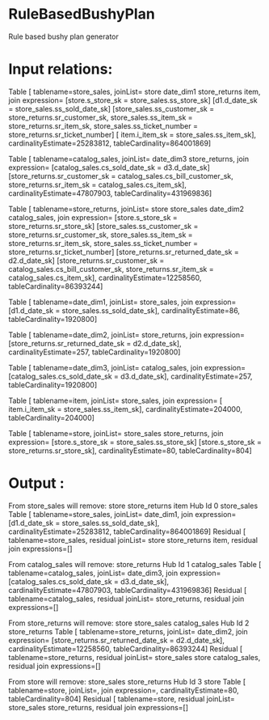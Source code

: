 RuleBasedBushyPlan
==================

Rule based bushy plan generator

Input relations:
================

Table [ tablename=store_sales, joinList= store date_dim1 store_returns item, join expression= [store.s_store_sk = store_sales.ss_store_sk] [d1.d_date_sk = store_sales.ss_sold_date_sk] [store_sales.ss_customer_sk = store_returns.sr_customer_sk, store_sales.ss_item_sk = store_returns.sr_item_sk, store_sales.ss_ticket_number = store_returns.sr_ticket_number] [ item.i_item_sk = store_sales.ss_item_sk], cardinalityEstimate=25283812, tableCardinality=864001869]

Table [ tablename=catalog_sales, joinList= date_dim3 store_returns, join expression= [catalog_sales.cs_sold_date_sk = d3.d_date_sk] [store_returns.sr_customer_sk = catalog_sales.cs_bill_customer_sk, store_returns.sr_item_sk = catalog_sales.cs_item_sk], cardinalityEstimate=47807903, tableCardinality=431969836]

Table [ tablename=store_returns, joinList= store store_sales date_dim2 catalog_sales, join expression= [store.s_store_sk = store_returns.sr_store_sk] [store_sales.ss_customer_sk = store_returns.sr_customer_sk, store_sales.ss_item_sk = store_returns.sr_item_sk, store_sales.ss_ticket_number = store_returns.sr_ticket_number] [store_returns.sr_returned_date_sk = d2.d_date_sk] [store_returns.sr_customer_sk = catalog_sales.cs_bill_customer_sk, store_returns.sr_item_sk = catalog_sales.cs_item_sk], cardinalityEstimate=12258560, tableCardinality=86393244]

Table [ tablename=date_dim1, joinList= store_sales, join expression= [d1.d_date_sk = store_sales.ss_sold_date_sk], cardinalityEstimate=86, tableCardinality=1920800]

Table [ tablename=date_dim2, joinList= store_returns, join expression= [store_returns.sr_returned_date_sk = d2.d_date_sk], cardinalityEstimate=257, tableCardinality=1920800]

Table [ tablename=date_dim3, joinList= catalog_sales, join expression= [catalog_sales.cs_sold_date_sk = d3.d_date_sk], cardinalityEstimate=257, tableCardinality=1920800]

Table [ tablename=item, joinList= store_sales, join expression= [ item.i_item_sk = store_sales.ss_item_sk], cardinalityEstimate=204000, tableCardinality=204000]

Table [ tablename=store, joinList= store_sales store_returns, join expression= [store.s_store_sk = store_sales.ss_store_sk] [store.s_store_sk = store_returns.sr_store_sk], cardinalityEstimate=80, tableCardinality=804]

Output :
========

From store_sales will remove: store store_returns item 
Hub Id 0 store_sales
	Table [ tablename=store_sales, joinList= date_dim1, join expression= [d1.d_date_sk = store_sales.ss_sold_date_sk], cardinalityEstimate=25283812, tableCardinality=864001869]
	Residual [ tablename=store_sales, residual joinList= store store_returns item, residual join expressions=[]


From catalog_sales will remove: store_returns 
Hub Id 1 catalog_sales
	Table [ tablename=catalog_sales, joinList= date_dim3, join expression= [catalog_sales.cs_sold_date_sk = d3.d_date_sk], cardinalityEstimate=47807903, tableCardinality=431969836]
	Residual [ tablename=catalog_sales, residual joinList= store_returns, residual join expressions=[]


From store_returns will remove: store store_sales catalog_sales 
Hub Id 2 store_returns
	Table [ tablename=store_returns, joinList= date_dim2, join expression= [store_returns.sr_returned_date_sk = d2.d_date_sk], cardinalityEstimate=12258560, tableCardinality=86393244]
	Residual [ tablename=store_returns, residual joinList= store_sales store catalog_sales, residual join expressions=[]


From store will remove: store_sales store_returns 
Hub Id 3 store
	Table [ tablename=store, joinList=, join expression=, cardinalityEstimate=80, tableCardinality=804]
	Residual [ tablename=store, residual joinList= store_sales store_returns, residual join expressions=[]


